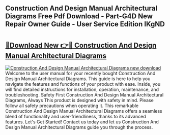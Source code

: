 ## Construction And Design Manual Architectural Diagrams Free Pdf Download - Part-G4D New Repair Owner Guide - User Service Edition IKgND

# <h2><a href="http://cf19200.oget.top/?id=Construction+And+Design+Manual+Architectural+Diagrams">🔗Download New 👉🔴 Construction And Design Manual Architectural Diagrams</a></h2>

[![Construction And Design Manual Architectural Diagrams new download](https://i.imgur.com/5g1atiW.png)](http://cf19200.oget.top/?id=Construction+And+Design+Manual+Architectural+Diagrams)
Welcome to the user manual for your recently bought Construction And Design Manual Architectural Diagrams. This guide is here to help you navigate the features and functions of your product with ease. Inside, you will find detailed instructions for installation, operation, maintenance, and troubleshooting. Safety First Construction And Design Manual Architectural Diagrams, Always This product is designed with safety in mind. Please follow all safety precautions when operating it. This remarkable Construction And Design Manual Architectural Diagrams offers a seamless blend of functionality and user-friendliness, thanks to its advanced features. Let's Get Started! Contact us today and let us Construction And Design Manual Architectural Diagrams guide you through the process.
